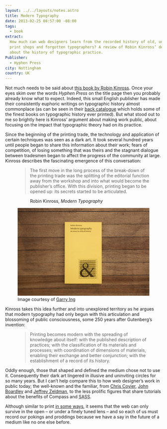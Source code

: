 ```yaml
---
layout: ../../layouts/notes.astro
title: Modern Typography
date: 2013-02-25 08:57:00 -08:00
tags:
  - book
extract:
  How much can web designers learn from the recorded history of old, underground
  print shops and forgotten typographers? A review of Robin Kinross’ delightful book
  about the history of typographic practice.
Publisher:
  - Hyphen Press
city: Nottingham
country: UK
---
```


Not much needs to be said about <a href="http://www.hyphenpress.co.uk/books/978-0-907259-18-3">this book by Robin Kinross</a>. Once your eyes skim over the words _Hyphen Press_ on the title page then you probably already know what to expect. Indeed, this small English publisher has made their consistently euphoric writings on typographic history almost commonplace (as can be seen in their [back catalogue](http://www.hyphenpress.co.uk/books) which holds some of the finest books on typographic history ever printed). But what stood out to me so brightly here is Kinross’ argument about making work public, about focusing on the impact that typographic theory had on its practice.

Since the beginning of the printing trade, the technology and application of certain techniques was seen as a dark art. It took several hundred years until people began to share this information about their work; fears of competition, of losing something that was theirs and the stagnant dialogue between tradesmen began to affect the progress of the community at large. Kinross describes the fascinating emergence of this conversation:

<figure>
<blockquote>
<p>The first move in the long process of the break-down of the printing trade was the splitting of the editorial function away from the workshop and into what would become the publisher’s office. With this division, printing began to be opened up: its secrets started to be articulated.</p>
</blockquote>
<figure class="cite">
<p>Robin Kinross, <em>Modern Typography</em></p>
</figure>
</figure>

<figure class="centre"><img src="/images/modern-typography.jpg" alt="Modern Typography" /><figcaption>Image courtesy of <a href="http://www.flickr.com/people/garrtron">Garry Ing</a></figcaption>
</figure>

Kinross takes this idea further and into unexplored territory as he argues that modern typography had only begun with this articulation and blossoming of public consciousness, some 250 years after Gutenberg’s invention:

<figure>
<blockquote>
<p>Printing becomes modern with the spreading of knowledge about itself: with the published description of practices; with the classification of its materials and processes; with coordination of dimensions of materials, enabling their exchange and better conjunction; with the establishment of a record of its history.</p>
</blockquote>
</figure>

<p>Oddly enough, those that shaped and defined the medium chose not to use it. Consequently their dark art lingered in illusive and uninviting circles for so many years. But I can’t help compare this to how web designer’s work in public today; the well-known and the familiar, from <a href="http://www.css-tricks.com">Chris Coyier</a>, <a href="www.ilovetypography.com">John Boardley</a> and <a href="www.zeldman.com">Jeffrey Zeldman</a>, to the less prolific figures that share tutorials about the benefits of Compass and <abbr title="Syntactically Awesome Style Sheets">SASS</abbr>.</p>

Although similar to print [in some ways](/essays/call-me-interactivity), it seems that the web can only survive in the open – or under a finely tuned lens – and so each of us must record our pokings and proddings because we have a say in the future of a medium like no one else before.
